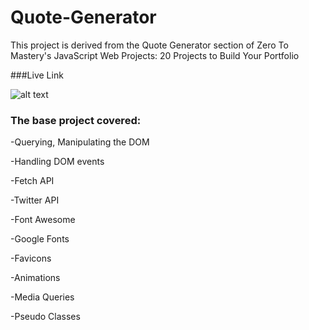 # Quote-Generator
This project is derived from the Quote Generator section of Zero To Mastery's JavaScript Web Projects: 20 Projects to Build Your Portfolio

###Live Link

![alt text](https://padmarathore.github.io/Quote-Generator/)

### The base project covered:

-Querying, Manipulating the DOM

-Handling DOM events

-Fetch API

-Twitter API

-Font Awesome

-Google Fonts

-Favicons

-Animations

-Media Queries

-Pseudo Classes


